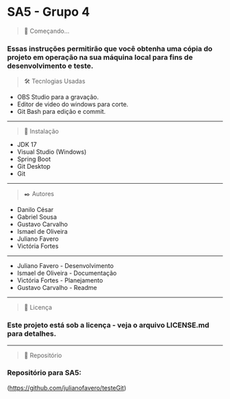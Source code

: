 <h1>SA5 - Grupo 4</h1>

> 🚀 Começando...
### Essas instruções permitirão que você obtenha uma cópia do projeto em operação na sua máquina local para fins de desenvolvimento e teste.
> 🛠️ Tecnlogias Usadas 
+ OBS Studio para a gravação.
+ Editor de video do windows para corte.
+ Git Bash para edição e commit.
-----------------

> 🔧 Instalação
+ JDK 17
+ Visual Studio (Windows)
+ Spring Boot
+ Git Desktop
+ Git
-----------------
> ✒️ Autores
+ Danilo César
+ Gabriel Sousa 
+ Gustavo Carvalho 
+ Ismael de Oliveira
+ Juliano Favero
+ Victória Fortes
------------------
+ Juliano Favero - Desenvolvimento 
+ Ismael de Oliveira - Documentação
+ Victória Fortes - Planejamento
+ Gustavo Carvalho - Readme
-----------------

> 📄 Licença
### Este projeto está sob a licença - veja o arquivo LICENSE.md para detalhes.
-----------------

> 📁 Repositório
### Repositório para SA5:
(https://github.com/julianofavero/testeGit)

